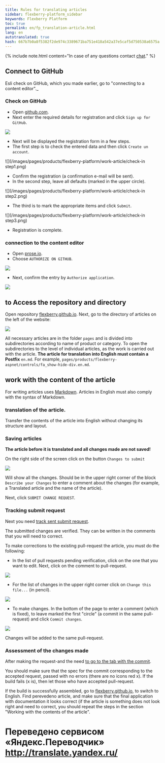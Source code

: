 ```yaml
--- 
title: Rules for translating articles 
sidebar: flexberry-platform_sidebar 
keywords: Flexberry Platform 
toc: true 
permalink: en/fp_translation-article.html 
lang: en 
autotranslated: true 
hash: 667b7b0a8f5382f2de974c3389671ba751e418a542a37e5caf5d750538a6575a 
--- 
```


{% include note.html content="In case of any questions contact [chat](https://gitter.im/Flexberry/PlatformDevelopment)." %} 

## Connect to GitHub 

Esli check on GitHub, which you made earlier, go to "connecting to a content editor"._ 

### Check on GitHub 

* Open [github.com](https://github.com/). 
* Next enter the required details for registration and click `Sign up for GitHub`. 

![](/images/pages/products/flexberry-platform/work-article/check-in-github.png) 

* Next will be displayed the registration form in a few steps. 
* The first step is to check the entered data and then click `Create un account`. 

![](/images/pages/products/flexberry-platform/work-article/check-in step1.png) 

* Confirm the registration (a confirmation e-mail will be sent). 
* In the second step, leave all defaults (marked in the upper circle). 

![](/images/pages/products/flexberry-platform/work-article/check-in step2.png) 

* The third is to mark the appropriate items and click `Submit`. 

![](/images/pages/products/flexberry-platform/work-article/check-in step3.png) 

* Registration is complete. 

### connection to the content editor 

* Open [prose.io](http://prose.io/). 
* Choose `AUTHORIZE ON GITHUB`. 

![](/images/pages/products/flexberry-platform/work-article/open-prose-io.png) 

* Next, confirm the entry by `Authorize application`. 

![](/images/pages/products/flexberry-platform/work-article/authorize-application.png) 

## to Access the repository and directory 

Open repository [flexberry.github.io](http://prose.io/#Flexberry/flexberry.github.io). Next, go to the directory of articles on the left of the website: 

![](/images/pages/products/flexberry-platform/work-article/open-folder.png) 

All necessary articles are in the folder `pages` and is divided into subdirectories according to name of product or category. To open the subdirectories to the level of individual articles, as the work is carried out with the article. __The article for translation into English must contain a Postfix__ `en.md`. For example, `pages/products/flexberry-aspnet/controls/fa_show-hide-div.en.md`. 

## work with the content of the article 

For writing articles uses [Markdown](http://daringfireball.net/projects/markdown/). Articles in English must also comply with the syntax of Markdown. 

### translation of the article. 

Transfer the contents of the article into English without changing its structure and layout.

### Saving articles 

__The article before it is translated and all changes made are not saved!__ 

On the right side of the screen click on the button `Changes to submit` 

![](/images/pages/products/flexberry-platform/work-article/save-article.png) 

Will show all the changes. Should be in the upper right corner of the block `Describe your Changes` to enter a comment about the changes (for example, a Translated article and the name of the article). 

Next, click `SUBMIT CHANGE REQUEST`. 

### Tracking submit request 

Next you need [track sent submit request](https://github.com/Flexberry/flexberry.github.io/pulls). 

The submitted changes are verified. They can be written in the comments that you will need to correct. 

To make corrections to the existing pull-request the article, you must do the following: 

* In the list of pull requests pending verification, click on the one that you want to edit. 
Next, click on the comment to pull-request. 

![](/images/pages/products/flexberry-platform/work-article/change-pull-request1.png) 

* For the list of changes in the upper right corner click on `Change this file...` (in pencil). 

![](/images/pages/products/flexberry-platform/work-article/change-pull-request2.png) 

* To make changes. In the bottom of the page to enter a comment (which is fixed), to leave marked the first "circle" (a commit in the same pull-request) and click `Commit changes`. 

![](/images/pages/products/flexberry-platform/work-article/change-pull-request3.png) 

Changes will be added to the same pull-request. 

### Assessment of the changes made 

After making the request-and the need [to go to the tab with the commit](https://github.com/Flexberry/flexberry.github.io/commits/master). 

You should make sure that the spec for the commit corresponding to the accepted request, passed with no errors (there are no icons red x). If the build fails (x is), then let those who have accepted pull-request. 

If the build is successfully assembled, go to [flexberry.github.io](https://flexberry.github.io), to switch to English. Find perevedeno article, and make sure that the final application with documentation it looks correct (if the article is something does not look right and need to correct, you should repeat the steps in the section "Working with the contents of the article". 



 # Переведено сервисом «Яндекс.Переводчик» http://translate.yandex.ru/